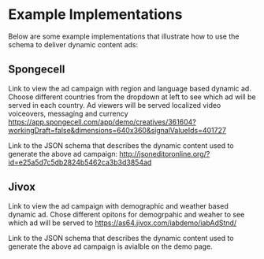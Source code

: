 # Example Implementations #

Below are some example implementations that illustrate how to use the schema to deliver dynamic content ads:

## Spongecell ##
Link to view the ad campaign with region and language based dynamic ad. Choose different countries from the dropdown at left to see which ad will be served in each country. Ad viewers will be served localized video voiceovers, messaging and currency
https://app.spongecell.com/app/demo/creatives/361604?workingDraft=false&dimensions=640x360&signalValueIds=401727

Link to the JSON schema that describes the dynamic content used to generate the above ad campaign:
http://jsoneditoronline.org/?id=e25a5d7c5db2824b5462ca3b3d3854ad

## Jivox ##
Link to view the ad campaign with demographic and weather based dynamic ad. Chose different opitons for demogrpahic and weaher to see which ad will be served to 
https://as64.jivox.com/iabdemo/iabAdStnd/

Link to the JSON schema that describes the dynamic content used to generate the above ad campaign is avialble on the demo page.
